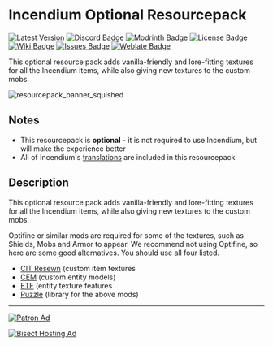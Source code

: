 # Incendium Optional Resourcepack

[![Latest Version](https://img.shields.io/github/v/release/Stardust-Labs-MC/Incendium-Optional-Resourcepack?color=blueviolet&logo=github "View latest release")](https://github.com/Stardust-Labs-MC/Incendium-Optional-Resourcepack/releases) [![Discord Badge](https://img.shields.io/discord/738046951236567162?color=blue&logo=discord "Join our Discord Server")](https://discord.gg/stardustlabs) [![Modrinth Badge](https://img.shields.io/modrinth/dt/incendium-optional-resourcepack?label=Modrinth&logo=modrinth "View our Modrinth page")](https://modrinth.com/resourcepack/incendium-optional-resourcepack) [![License Badge](https://img.shields.io/badge/license-Stardust_Labs-green "View the Stardust Labs License")](https://github.com/Stardust-Labs-MC/license) [![Wiki Badge](https://img.shields.io/badge/wiki-Miraheze-yellow "View our Wiki")](https://discord.gg/stardustlabs) [![Issues Badge](https://img.shields.io/github/issues/Stardust-Labs-MC/Incendium-Optional-Resourcepack?color=orange&logo=github "View or open an issue")](https://github.com/Stardust-Labs-MC/Incendium-Optional-Resourcepack/issues) [![Weblate Badge](https://img.shields.io/weblate/progress/stardust-labs?server=https%3A%2F%2Fweblate.catter.dev&logo=weblate "Translate here")](https://weblate.catter.dev/projects/stardust-labs)

This optional resource pack adds vanilla-friendly and lore-fitting textures for all the Incendium items, while also giving new textures to the custom mobs.

![resourcepack_banner_squished](https://user-images.githubusercontent.com/63272345/224819490-dd303fcf-2720-4829-a7e6-773963f9823f.png)

## Notes
- This resourcepack is **optional** - it is not required to use Incendium, but will make the experience better
- All of Incendium's [translations](https://weblate.catter.dev/projects/stardust-labs/incendium) are included in this resourcepack

## Description
This optional resource pack adds vanilla-friendly and lore-fitting textures for all the Incendium items, while also giving new textures to the custom mobs.

Optifine or similar mods are required for some of the textures, such as Shields, Mobs and Armor to appear. We recommend not using Optifine, so here are some good alternatives. You should use all four listed.
- [CIT Resewn](https://modrinth.com/mod/cit-resewn) (custom item textures
- [CEM](https://modrinth.com/mod/cem) (custom entity models)
- [ETF](https://modrinth.com/mod/entitytexturefeatures) (entity texture features
- [Puzzle](https://modrinth.com/mod/puzzle) (library for the above mods)
__ __

[![Patron Ad](https://user-images.githubusercontent.com/63272345/224786738-7baefaf8-267f-41b6-8ac5-53cc4bd5707e.png "Join our Patreon!")](https://www.patreon.com/stardustlabs)

[![Bisect Hosting Ad](https://user-images.githubusercontent.com/63272345/224786219-f87f21d2-fb51-4d78-82df-a16e83fe25c9.png "Use code STARDUST")](https://www.bisecthosting.com/stardust)

